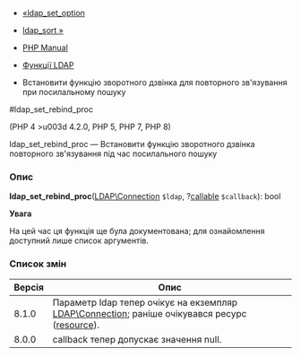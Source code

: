- [«ldap_set_option](function.ldap-set-option.md)
- [ldap_sort »](function.ldap-sort.md)

- [PHP Manual](index.md)
- [Функції LDAP](ref.ldap.md)
- Встановити функцію зворотного дзвінка для повторного зв'язування при
посилальному пошуку

#ldap_set_rebind_proc

(PHP 4 \>u003d 4.2.0, PHP 5, PHP 7, PHP 8)

ldap_set_rebind_proc — Встановити функцію зворотного дзвінка
повторного зв'язування під час посилального пошуку

### Опис

**ldap_set_rebind_proc**([LDAP\Connection](class.ldap-connection.md)
`$ldap`, ?[callable](language.types.callable.md) `$callback`): bool

**Увага**

На цей час ця функція ще була документована; для
ознайомлення доступний лише список аргументів.

### Список змін

| Версія | Опис                                                                                                                                                    |
| ------ | ------------------------------------------------------------------------------------------------------------------------------------------------------- |
| 8.1.0  | Параметр ldap тепер очікує на екземпляр [LDAP\Connection](class.ldap-connection.md); раніше очікувався ресурс ([resource](language.types.resource.md)). |
| 8.0.0  | callback тепер допускає значення null.                                                                                                                  |
